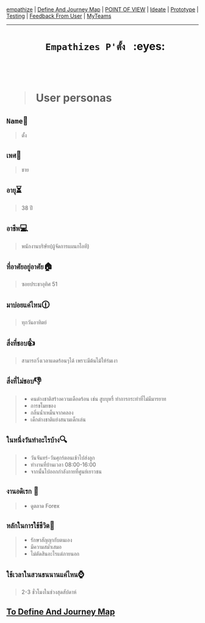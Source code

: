 [empathize](https://github.com/LeoPonin/INT100-G2-02-2Na2Jai/blob/main/Tung/empathize.md) | [Define And Journey Map](https://github.com/LeoPonin/INT100-G2-02-2Na2Jai/blob/main/Tung/Define.md) | [POINT OF VIEW](https://github.com/LeoPonin/INT100-G2-02-2Na2Jai/blob/main/Tung/POV.md) | [Ideate](https://github.com/LeoPonin/INT100-G2-02-2Na2Jai/blob/main/Tung/Ideate.md) | [Prototype](https://github.com/LeoPonin/INT100-G2-02-2Na2Jai/blob/main/Tung/prototype.md) | [Testing](https://github.com/LeoPonin/INT100-G2-02-2Na2Jai/blob/main/Tung/Testing.md) | [Feedback From User](https://github.com/LeoPonin/INT100-G2-02-2Na2Jai/blob/main/Tung/Feedback%20from%20user.md) | [MyTeams](https://github.com/LeoPonin/INT100-G2-02-2Na2Jai/blob/main/ourteam.md)

<hr>

<h1 align = center> <code> Empathizes P'ตั้ง </code> :eyes: <h1>
<br>

> User personas


## `Name`👨
> ตั้ง

## `เพศ`🚻
> ชาย 

## `อายุ`⏳
> 38 ปี

## `อาชีพ`💻 
> พนักงานบริษัท(ผู้จัดการแผนกไอที)

## `ที่อาศัยอยู่อาศัย`🏠
> ซอยประชาอุทิศ 51

## `มาบ่อยแค่ไหน`🕧
> ทุกวันอาทิตย์
 
## `สิ่งที่ชอบ`👍
> สามารถวิ่งเวลาแดดร้อนๆได้ เพราะมีต้นไม้ให้ร่มเงา  

## `สิ่งที่ไม่ชอบ`👎
> - คนต่างชาติสร้างความเดือดร้อน เช่น สูบบุหรี่ ทำการกระทำที่ไม่มีมารยาท
> - การขโมยของ 
> - กลิ่นน้ำเหม็นจากคลอง
> - เด็กต่างชาติแย่งสนามเด็กเล่น  

## `ในหนึ่งวันทำอะไรบ้าง`🔍
> - วันจันทร์-วันศุกร์ตอนเช้าไปส่งลูก    
> - ทำงานที่บ้านเวลา 08:00-16:00  
> - จากนั้นไปออกกำลังกายที่ศูนย์เยาวชน  

## `งานอดิเรก` 🏃
> - ดูตลาด Forex

## `หลักในการใช้ชีวิต`💖
> - รักษาสัญญากับตนเอง   
> - มีความสม่ำเสมอ
> - ไม่ตัดสินอะไรแต่ภายนอก

## `ใช้เวลาในสวนธนนานแค่ไหน`⌚
> 2-3 ชั่วโมงในช่วงสุดสัปดาห์

[To Define And Journey Map](https://github.com/LeoPonin/INT100-G2-02-2Na2Jai/blob/main/Tung/Define.md)
------

